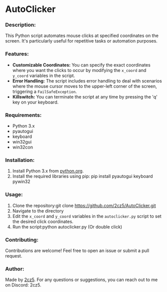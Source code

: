 # AutoClicker

### Description:
This Python script automates mouse clicks at specified coordinates on the screen. It's particularly useful for repetitive tasks or automation purposes.

### Features:
- **Customizable Coordinates:** You can specify the exact coordinates where you want the clicks to occur by modifying the `x_coord` and `y_coord` variables in the script.
- **Error Handling:** The script includes error handling to deal with scenarios where the mouse cursor moves to the upper-left corner of the screen, triggering a `FailSafeException`.
- **Killswitch:** You can terminate the script at any time by pressing the 'q' key on your keyboard.

### Requirements:
- Python 3.x
- pyautogui
- keyboard
- win32gui
- win32con

### Installation:
1. Install Python 3.x from [python.org](https://www.python.org/downloads/).
2. Install the required libraries using pip: pip install pyautogui keyboard pywin32

### Usage:
1. Clone the repository:git clone https://github.com/2cz5/AutoClicker.git
2. Navigate to the directory
3. Edit the `x_coord` and `y_coord` variables in the `autoclicker.py` script to set the desired click coordinates.
4. Run the script:python autoclicker.py (Or double click)

### Contributing:
Contributions are welcome! Feel free to open an issue or submit a pull request.

### Author:
Made by [2cz5](https://github.com/2cz5). For any questions or suggestions, you can reach out to me on Discord: 2cz5.




